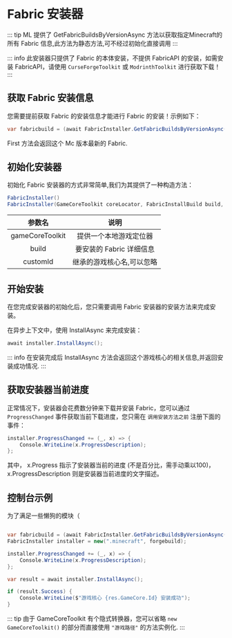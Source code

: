 ---
---

# Fabric 安装器

::: tip
ML 提供了 GetFabricBuildsByVersionAsync 方法以获取指定Minecraft的所有 Fabric 信息,此方法为静态方法,可不经过初始化直接调用
:::

::: info
此安装器只提供了 Fabric 的本体安装，不提供 FabricAPI 的安装，如需安装 FabricAPI，请使用 `CurseForgeToolkit` 或 `ModrinthToolkit` 进行获取下载！
:::

## 获取 Fabric 安装信息
您需要提前获取 Fabric 的安装信息才能进行 Fabric 的安装！示例如下：
```C#
var fabricbuild = (await FabricInstaller.GetFabricBuildsByVersionAsync("1.16.5")).First();
```
First 方法会返回这个 Mc 版本最新的 Fabric.

## 初始化安装器
初始化 Fabric 安装器的方式非常简单,我们为其提供了一种构造方法：

```C#
FabricInstaller()
FabricInstaller(GameCoreToolkit coreLocator, FabricInstallBuild build, string customId = null)
```

|参数名|说明|
|:------:|:----:|
|gameCoreToolkit | 提供一个本地游戏定位器  |
|build | 要安装的 Fabric 详细信息 |
|customId | 继承的游戏核心名,可以忽略 |

## 开始安装
在您完成安装器的初始化后，您只需要调用 Fabric 安装器的安装方法来完成安装。

在异步上下文中，使用 InstallAsync 来完成安装：
```C#
await installer.InstallAsync();
```

::: info
在安装完成后 InstallAsync 方法会返回这个游戏核心的相关信息,并返回安装成功情况.
:::

## 获取安装器当前进度
正常情况下，安装器会花费数分钟来下载并安装 Fabric，您可以通过 `ProgressChanged` 事件获取当前下载进度，您只需在 `调用安装方法之前` 注册下面的事件：
```C#
installer.ProgressChanged += (_, x) => {
    Console.WriteLine(x.ProgressDescription);
};
```
其中， x.Progress 指示了安装器当前的进度 (不是百分比，需手动乘以100)，x.ProgressDescription 则是安装器当前进度的文字描述。

## 控制台示例
为了满足一些懒狗的模块（
``` C#

var fabricbuild = (await FabricInstaller.GetFabricBuildsByVersionAsync("1.16.5")).First();
FabricInstaller installer = new(".minecraft", forgebuild);

installer.ProgressChanged += (_, x) => {
    Console.WriteLine(x.ProgressDescription);
};

var result = await installer.InstallAsync();

if (result.Success) {
    Console.WriteLine($"游戏核心 {res.GameCore.Id} 安装成功");
}

```

::: tip
由于 GameCoreToolkit 有个隐式转换器，您可以省略 `new GameCoreToolkit()` 的部分而直接使用 `"游戏路径"` 的方法实例化.
:::